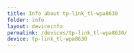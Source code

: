 ```yaml
---
title: Info about tp-link_tl-wpa8630
folder: info
layout: deviceinfo
permalink: /devices/tp-link_tl-wpa8630/
device: tp-link_tl-wpa8630
---
```

